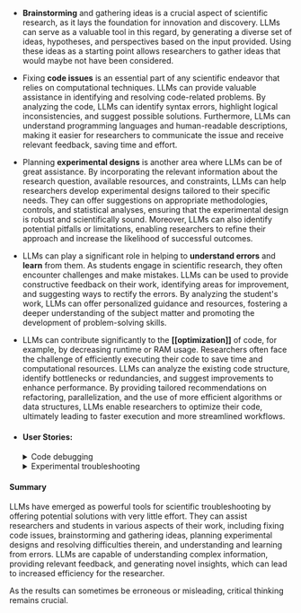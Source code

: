 - **Brainstorming** and gathering ideas is a crucial aspect of scientific research, as it lays the foundation for innovation and discovery. LLMs can serve as a valuable tool in this regard, by generating a diverse set of ideas, hypotheses, and perspectives based on the input provided. Using these ideas as a starting point allows researchers to gather ideas that would maybe not have been considered.
- Fixing **code issues** is an essential part of any scientific endeavor that relies on computational techniques. LLMs can provide valuable assistance in identifying and resolving code-related problems. By analyzing the code, LLMs can identify syntax errors, highlight logical inconsistencies, and suggest possible solutions. Furthermore, LLMs can understand programming languages and human-readable descriptions, making it easier for researchers to communicate the issue and receive relevant feedback, saving time and effort.
- Planning **experimental designs** is another area where LLMs can be of great assistance. By incorporating the relevant information about the research question, available resources, and constraints, LLMs can help researchers develop experimental designs tailored to their specific needs. They can offer suggestions on appropriate methodologies, controls, and statistical analyses, ensuring that the experimental design is robust and scientifically sound. Moreover, LLMs can also identify potential pitfalls or limitations, enabling researchers to refine their approach and increase the likelihood of successful outcomes.
- LLMs can play a significant role in helping to **understand errors** and **learn** from them. As students engage in scientific research, they often encounter challenges and make mistakes. LLMs can be used to provide constructive feedback on their work, identifying areas for improvement, and suggesting ways to rectify the errors. By analyzing the student's work, LLMs can offer personalized guidance and resources, fostering a deeper understanding of the subject matter and promoting the development of problem-solving skills.
- LLMs can contribute significantly to the **[[optimization]]** of code, for example, by decreasing runtime or RAM usage. Researchers often face the challenge of efficiently executing their code to save time and computational resources. LLMs can analyze the existing code structure, identify bottlenecks or redundancies, and suggest improvements to enhance performance. By providing tailored recommendations on refactoring, parallelization, and the use of more efficient algorithms or data structures, LLMs enable researchers to optimize their code, ultimately leading to faster execution and more streamlined workflows.
- #### User Stories:
  <details>
    <summary>Code debugging</summary>
    As a researcher or student, I want to use LLM to debug code written in a programming language that I am not proficient in, so that I can quickly identify and fix the line of code that triggered the error and visualize my dataset accurately.
  </details>
    
    
  <details>
    <summary>Experimental troubleshooting</summary> 
    As a researcher working in a biochemical laboratory, I encountered a problem that I couldn't resolve despite my experience. After conducting extensive literature research, I hypothesized that the issue could be caused by the interaction of two chemicals. Asking the same question to an LLM resulted in three potential solutions, one of which turned out to be correct (the other two were not tested). The time spent using the LLM was a fraction of literature research.
  </details>
#### Summary
LLMs have emerged as powerful tools for scientific troubleshooting by offering potential solutions with very little effort. They can assist researchers and students in various aspects of their work, including fixing code issues, brainstorming and gathering ideas, planning experimental designs and resolving difficulties therein, and understanding and learning from errors. LLMs are capable of understanding complex information, providing relevant feedback, and generating novel insights, which can lead to increased efficiency for the researcher. 

As the results can sometimes be erroneous or misleading, critical thinking remains crucial.